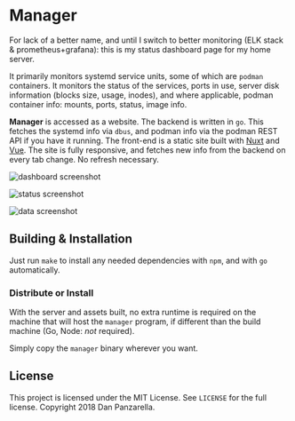 Manager
=======

For lack of a better name, and until I switch to better monitoring (ELK stack & prometheus+grafana): this is my status dashboard page for my home server.

It primarily monitors systemd service units, some of which are `podman` containers. It monitors the status of the services, ports in use, server disk information (blocks size, usage, inodes), and where applicable, podman container info: mounts, ports, status, image info.

**Manager** is accessed as a website. The backend is written in `go`. This fetches the systemd info via `dbus`, and podman info via the podman REST API if you have it running. The front-end is a static site built with [Nuxt](https://nuxtjs.org/) and [Vue](https://vuejs.org/). The site is fully responsive, and fetches new info from the backend on every tab change. No refresh necessary.

![dashboard screenshot](https://raw.githubusercontent.com/pzl/manager/assets/main.png)

![status screenshot](https://raw.githubusercontent.com/pzl/manager/assets/svc.png)

![data screenshot](https://raw.githubusercontent.com/pzl/manager/assets/data.png)

Building & Installation
-------------

Just run `make` to install any needed dependencies with `npm`, and with `go` automatically.

### Distribute or Install

With the server and assets built, no extra runtime is required on the machine that will host the `manager` program, if different than the build machine (Go, Node: _not_ required).

Simply copy the `manager` binary wherever you want.


License
--------

This project is licensed under the MIT License. See `LICENSE` for the full license. Copyright 2018 Dan Panzarella.